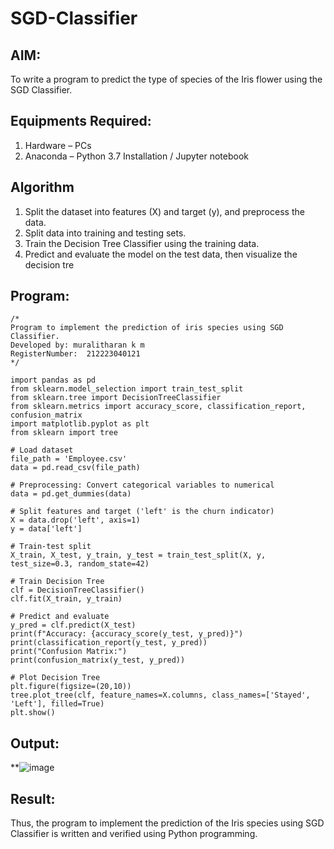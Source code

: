 # SGD-Classifier
## AIM:
To write a program to predict the type of species of the Iris flower using the SGD Classifier.

## Equipments Required:
1. Hardware – PCs
2. Anaconda – Python 3.7 Installation / Jupyter notebook

## Algorithm
1. Split the dataset into features (X) and target (y), and preprocess the data.
2. Split data into training and testing sets.
3. Train the Decision Tree Classifier using the training data.
4. Predict and evaluate the model on the test data, then visualize the decision tre
## Program:
```
/*
Program to implement the prediction of iris species using SGD Classifier.
Developed by: muralitharan k m
RegisterNumber:  212223040121
*/

import pandas as pd
from sklearn.model_selection import train_test_split
from sklearn.tree import DecisionTreeClassifier
from sklearn.metrics import accuracy_score, classification_report, confusion_matrix
import matplotlib.pyplot as plt
from sklearn import tree

# Load dataset
file_path = 'Employee.csv'
data = pd.read_csv(file_path)

# Preprocessing: Convert categorical variables to numerical
data = pd.get_dummies(data)

# Split features and target ('left' is the churn indicator)
X = data.drop('left', axis=1)
y = data['left']

# Train-test split
X_train, X_test, y_train, y_test = train_test_split(X, y, test_size=0.3, random_state=42)

# Train Decision Tree
clf = DecisionTreeClassifier()
clf.fit(X_train, y_train)

# Predict and evaluate
y_pred = clf.predict(X_test)
print(f"Accuracy: {accuracy_score(y_test, y_pred)}")
print(classification_report(y_test, y_pred))
print("Confusion Matrix:")
print(confusion_matrix(y_test, y_pred))

# Plot Decision Tree
plt.figure(figsize=(20,10))
tree.plot_tree(clf, feature_names=X.columns, class_names=['Stayed', 'Left'], filled=True)
plt.show()

```

## Output:
**![image](https://github.com/user-attachments/assets/69678c68-1fd3-4817-b000-c7f3e2c940c4)



## Result:
Thus, the program to implement the prediction of the Iris species using SGD Classifier is written and verified using Python programming.
